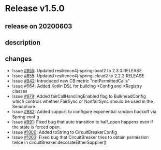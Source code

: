 # Release v1.5.0

## release on 20200603

## description

## changes

* Issue <a class="issue-link js-issue-link" data-error-text="Failed to load title" data-id="561953007" data-permission-text="Title is private" data-url="https://github.com/resilience4j/resilience4j/issues/855" data-hovercard-type="issue" data-hovercard-url="/resilience4j/resilience4j/issues/855/hovercard" href="https://github.com/resilience4j/resilience4j/issues/855">#855</a>: Updated resilience4j-spring-boot2 to 2.3.0.RELEASE
* Issue <a class="issue-link js-issue-link" data-error-text="Failed to load title" data-id="561953007" data-permission-text="Title is private" data-url="https://github.com/resilience4j/resilience4j/issues/855" data-hovercard-type="issue" data-hovercard-url="/resilience4j/resilience4j/issues/855/hovercard" href="https://github.com/resilience4j/resilience4j/issues/855">#855</a>: Updated resilience4j-spring-cloud2 to 2.2.2.RELEASE
* Issue <a class="issue-link js-issue-link" data-error-text="Failed to load title" data-id="587647685" data-permission-text="Title is private" data-url="https://github.com/resilience4j/resilience4j/issues/942" data-hovercard-type="issue" data-hovercard-url="/resilience4j/resilience4j/issues/942/hovercard" href="https://github.com/resilience4j/resilience4j/issues/942">#942</a>: Introduced new CB metric "notPermittedCalls"
* Issue <a class="issue-link js-issue-link" data-error-text="Failed to load title" data-id="604540290" data-permission-text="Title is private" data-url="https://github.com/resilience4j/resilience4j/issues/964" data-hovercard-type="issue" data-hovercard-url="/resilience4j/resilience4j/issues/964/hovercard" href="https://github.com/resilience4j/resilience4j/issues/964">#964</a>: Added Kotlin DSL for building *Config and *Registry classes
* Issue <a class="issue-link js-issue-link" data-error-text="Failed to load title" data-id="611685992" data-permission-text="Title is private" data-url="https://github.com/resilience4j/resilience4j/issues/979" data-hovercard-type="issue" data-hovercard-url="/resilience4j/resilience4j/issues/979/hovercard" href="https://github.com/resilience4j/resilience4j/issues/979">#979</a>: Added fairCallHandlingEnabled flag to BulkheadConfig which controls whether FairSync or NonfairSync should be used in the Semaphore.
* Issue <a class="issue-link js-issue-link" data-error-text="Failed to load title" data-id="612659545" data-permission-text="Title is private" data-url="https://github.com/resilience4j/resilience4j/issues/982" data-hovercard-type="issue" data-hovercard-url="/resilience4j/resilience4j/issues/982/hovercard" href="https://github.com/resilience4j/resilience4j/issues/982">#982</a>: Added support to configure exponential random backoff via Spring config
* Issue <a class="issue-link js-issue-link" data-error-text="Failed to load title" data-id="616181296" data-permission-text="Title is private" data-url="https://github.com/resilience4j/resilience4j/issues/991" data-hovercard-type="issue" data-hovercard-url="/resilience4j/resilience4j/issues/991/hovercard" href="https://github.com/resilience4j/resilience4j/issues/991">#991</a>: Fixed bug that auto transition to half_open happens even if the state is forced open.
* Issue <a class="issue-link js-issue-link" data-error-text="Failed to load title" data-id="622430449" data-permission-text="Title is private" data-url="https://github.com/resilience4j/resilience4j/issues/1000" data-hovercard-type="issue" data-hovercard-url="/resilience4j/resilience4j/issues/1000/hovercard" href="https://github.com/resilience4j/resilience4j/issues/1000">#1000</a>: Added toString to CircuitBreakerConfig
* Issue <a class="issue-link js-issue-link" data-error-text="Failed to load title" data-id="623683459" data-permission-text="Title is private" data-url="https://github.com/resilience4j/resilience4j/issues/1003" data-hovercard-type="issue" data-hovercard-url="/resilience4j/resilience4j/issues/1003/hovercard" href="https://github.com/resilience4j/resilience4j/issues/1003">#1003</a>: Fixed bug that CircuitBreaker tries to obtain permission twice in circuitBreaker.decorateEitherSupplier()


